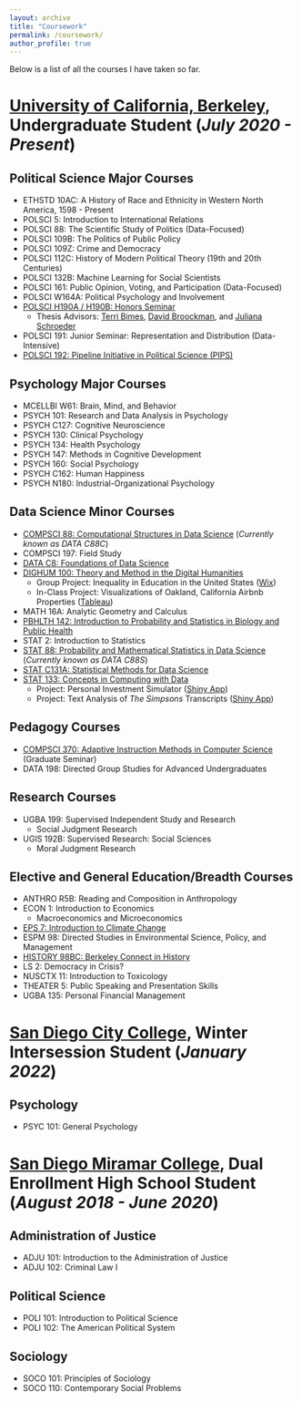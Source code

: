 ```yaml
---
layout: archive
title: "Coursework"
permalink: /coursework/
author_profile: true
---
```


Below is a list of all the courses I have taken so far.

__[University of California, Berkeley](https://www.berkeley.edu/)__, Undergraduate Student (_July 2020 - Present_)
======
## Political Science Major Courses
* ETHSTD 10AC: A History of Race and Ethnicity in Western North America, 1598 - Present
* POLSCI 5: Introduction to International Relations
* POLSCI 88: The Scientific Study of Politics (Data-Focused)
* POLSCI 109B: The Politics of Public Policy
* POLSCI 109Z: Crime and Democracy
* POLSCI 112C: History of Modern Political Theory (19th and 20th Centuries)
* POLSCI 132B: Machine Learning for Social Scientists
* POLSCI 161: Public Opinion, Voting, and Participation (Data-Focused)
* POLSCI W164A: Political Psychology and Involvement
* [POLSCI H190A / H190B: Honors Seminar](https://polisci.berkeley.edu/undergraduate-program/academic-opportunities/honors-program)
    - Thesis Advisors: [Terri Bimes](https://polisci.berkeley.edu/people/person/terri-bimes), [David Broockman](https://polisci.berkeley.edu/people/person/david-edward-broockman), and [Juliana Schroeder](https://julianaschroeder.com/)
* POLSCI 191: Junior Seminar: Representation and Distribution (Data-Intensive)
* [POLSCI 192: Pipeline Initiative in Political Science (PIPS)](https://polisci.berkeley.edu/political-science-cal/undergraduate-programs)

## Psychology Major Courses
* MCELLBI W61: Brain, Mind, and Behavior
* PSYCH 101: Research and Data Analysis in Psychology
* PSYCH C127: Cognitive Neuroscience
* PSYCH 130: Clinical Psychology
* PSYCH 134: Health Psychology
* PSYCH 147: Methods in Cognitive Development
* PSYCH 160: Social Psychology
* PSYCH C162: Human Happiness
* PSYCH N180: Industrial-Organizational Psychology

## Data Science Minor Courses
* [COMPSCI 88: Computational Structures in Data Science](https://c88c.org/fa21/) (_Currently known as DATA C88C_)
* COMPSCI 197: Field Study
* [DATA C8: Foundations of Data Science](http://www.data8.org/su21/)
* [DIGHUM 100: Theory and Method in the Digital Humanities](https://sites.google.com/berkeley.edu/dighum-100/home)
    - Group Project: Inequality in Education in the United States ([Wix](https://dighum100su23.wixsite.com/education-dh100su23))
    - In-Class Project: Visualizations of Oakland, California Airbnb Properties ([Tableau](https://public.tableau.com/app/profile/andrewchen04/viz/OaklandAirbnb/OaklandAirbnb))
* MATH 16A: Analytic Geometry and Calculus
* [PBHLTH 142: Introduction to Probability and Statistics in Biology and Public Health](https://github.com/ph142-ucb/ph142-sp22)
* STAT 2: Introduction to Statistics
* [STAT 88: Probability and Mathematical Statistics in Data Science](http://stat88.org/) (_Currently known as DATA C88S_)
* [STAT C131A: Statistical Methods for Data Science](https://epurdom.github.io/Stat131A/)
* [STAT 133: Concepts in Computing with Data](https://www.gastonsanchez.com/intro2cwd/)
    - Project: Personal Investment Simulator ([Shiny App](https://andrewchen.shinyapps.io/InvestmentSimulator/))
    - Project: Text Analysis of _The Simpsons_ Transcripts ([Shiny App](https://andrewchen.shinyapps.io/Simpsons/))

## Pedagogy Courses
* [COMPSCI 370: Adaptive Instruction Methods in Computer Science](https://inst.eecs.berkeley.edu/~cs370/) (Graduate Seminar)
* DATA 198: Directed Group Studies for Advanced Undergraduates

## Research Courses
* UGBA 199: Supervised Independent Study and Research
    - Social Judgment Research
* UGIS 192B: Supervised Research: Social Sciences
    - Moral Judgment Research

## Elective and General Education/Breadth Courses
* ANTHRO R5B: Reading and Composition in Anthropology
* ECON 1: Introduction to Economics
  - Macroeconomics and Microeconomics
* [EPS 7: Introduction to Climate Change](https://romps.berkeley.edu/teaching/courses-2020-fall-eps7.html)
* ESPM 98: Directed Studies in Environmental Science, Policy, and Management
* [HISTORY 98BC: Berkeley Connect in History](https://berkeleyconnect.berkeley.edu/finding-connection/participating-departments/history)
* LS 2: Democracy in Crisis?
* NUSCTX 11: Introduction to Toxicology
* THEATER 5: Public Speaking and Presentation Skills
* UGBA 135: Personal Financial Management

__[San Diego City College](https://www.sdcity.edu/)__, Winter Intersession Student (_January 2022_)
======
## Psychology
* PSYC 101: General Psychology

__[San Diego Miramar College](https://sdmiramar.edu/)__, Dual Enrollment High School Student (_August 2018 - June 2020_)
======
## Administration of Justice
* ADJU 101: Introduction to the Administration of Justice
* ADJU 102: Criminal Law I

## Political Science
* POLI 101: Introduction to Political Science
* POLI 102: The American Political System

## Sociology
* SOCO 101: Principles of Sociology
* SOCO 110: Contemporary Social Problems
